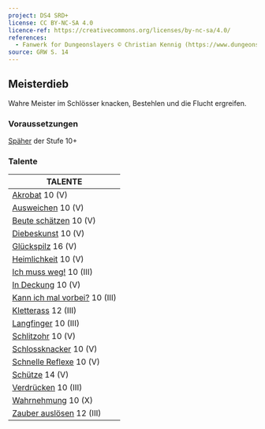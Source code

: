 ```yaml
---
project: DS4 SRD+
license: CC BY-NC-SA 4.0
licence-ref: https://creativecommons.org/licenses/by-nc-sa/4.0/
references: 
  - Fanwerk for Dungeonslayers © Christian Kennig (https://www.dungeonslayers.net/)
source: GRW S. 14
---
```


## Meisterdieb

Wahre Meister im Schlösser knacken, Bestehlen und die Flucht ergreifen.

### Voraussetzungen

[Späher](charaktere-klasse-spaeher.md) der Stufe 10+

### Talente

| TALENTE                                                         |
| --------------------------------------------------------------- |
| [Akrobat](talente/akrobat.md) 10 (V)                            |
| [Ausweichen](talente/ausweichen.md) 10 (V)                      |
| [Beute schätzen](talente/beute-schaetzen.md) 10 (V)             |
| [Diebeskunst](talente/diebeskunst.md) 10 (V)                    |
| [Glückspilz](talente/glueckspilz.md) 16 (V)                     |
| [Heimlichkeit](talente/heimlichkeit.md) 10 (V)                  |
| [Ich muss weg!](talente/ich-muss-weg.md) 10 (III)               |
| [In Deckung](talente/in-deckung.md) 10 (V)                      |
| [Kann ich mal vorbei?](talente/kann-ich-mal-vorbei.md) 10 (III) |
| [Kletterass](talente/kletterass.md) 12 (III)                    |
| [Langfinger](talente/langfinger.md) 10 (III)                    |
| [Schlitzohr](talente/schlitzohr.md) 10 (V)                      |
| [Schlossknacker](talente/schlossknacker.md) 10 (V)              |
| [Schnelle Reflexe](talente/schnelle-reflexe.md) 10 (V)          |
| [Schütze](talente/schuetze.md) 14 (V)                           |
| [Verdrücken](talente/verdruecken.md) 10 (III)                   |
| [Wahrnehmung](talente/wahrnehmung.md) 10 (X)                    |
| [Zauber auslösen](talente/zauber-ausloesen.md) 12 (III)         |

